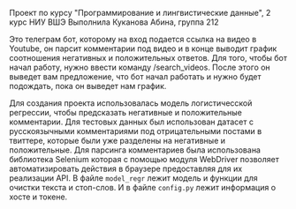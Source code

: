 Проект по курсу "Программирование и лингвистические данные", 2 курс НИУ ВШЭ
Выполнила Куканова Абина, группа 212 

Это телеграм бот, которому на вход подается ссылка на видео в Youtube, он парсит комментарии под видео и в конце выводит график соотношения негативных и положительных ответов. Для того, чтобы бот начал работу, нужно ввести команду /search_videos. После этого он выведет вам предложение, что бот начал работать и нужно будет подождать, пока он выведет нам график. 

Для создания проекта использовалась модель логистичесской регрессии, чтобы предсказать негативные и положительные комментарии. Для тестовых данных был использован датасет c русскоязычными комментариями под отрицательными постами в твиттере, которые были уже разделены на негативные и положительные. Для парсинга комментариев была использована библиотека Selenium которая с помощью модуля WebDriver позволяет автоматизировать действия в браузере предоставляя для их реализации API. В файле `model_regr` лежит модель и функции для очистки текста и стоп-слов. И в файле `config.py` лежит информация о хосте и токене.  


